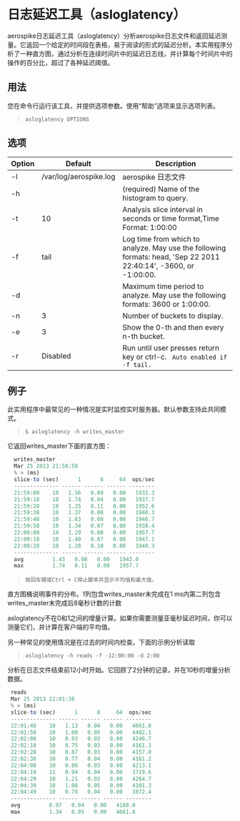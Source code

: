 # 日志延迟工具（asloglatency）

aerospike日志延迟工具（asloglatency）分析aerospike日志文件和返回延迟测量。它返回一个给定的时间段在表格，易于阅读的形式的延迟分析。本实用程序分析了一种直方图，通过分析在连续时间片中的延迟日志线，并计算每个时间片中的操作的百分比，超过了各种延迟阈值。


## 用法

您在命令行运行该工具，并提供选项参数。使用“帮助”选项来显示选项列表。


> ```asloglatency OPTIONS```


## 选项
| Option | Default | Description |
| -- | -- | -- |
| -l | /var/log/aerospike.log |aerospike 日志文件 |
| -h |  | (required) Name of the histogram to query. |
| -t | 10 | Analysis slice interval in seconds or time format,Time Format: 1:00:00 |
| -f | tail | Log time from which to analyze. May use the following formats: head, 'Sep 22 2011 22:40:14', -3600, or -1:00:00. |
| -d | | Maximum time period to analyze. May use the following formats: 3600 or 1:00:00.|
| -n | 3 | Number of buckets to display.|
| -e | 3| Show the 0-th and then every n-th bucket.|
| -r | Disabled | Run until user presses return key or ctrl-c. ``` Auto enabled if -f tail.``` |



## 例子

此实用程序中最常见的一种情况是实时监控实时服务器。默认参数支持此共同模式。

 > ```$ asloglatency -h writes_master```
 
 它返回writes_master下面的直方图： 
 
 
```javascript
  writes_master
  Mar 25 2013 21:58:58
  % > (ms)
  slice-to (sec)      1      8     64  ops/sec
  -------------- ------ ------ ------ --------
  21:59:08    10   1.56   0.09   0.00   1932.3
  21:59:18    10   1.74   0.04   0.00   1937.7
  21:59:28    10   1.25   0.11   0.00   1952.6
  21:59:38    10   1.37   0.08   0.00   1940.3
  21:59:48    10   1.63   0.08   0.00   1946.7
  21:59:58    10   1.34   0.07   0.00   1938.4
  22:00:08    10   1.29   0.08   0.00   1957.7
  22:00:18    10   1.40   0.07   0.00   1947.1
  22:00:28    10   1.28   0.10   0.00   1940.3
  -------------- ------ ------ ------ --------
  avg         1.43   0.08   0.00   1943.0
  max         1.74   0.11   0.00   1957.7
```
 
 >```按回车键或Ctrl + C停止脚本并显示平均值和最大值。```
 
 直方图桶说明事件的分布。1列包含writes_master未完成在1 ms内第二列包含writes_master未完成后8毫秒计数的计数
 
 
 asloglatency不在0和1之间的增量计算。如果你需要测量亚毫秒延迟时间，你可以测量它们，并计算在客户端的平均值。
 
 
 另一种常见的使用情况是在过去的时间内检查。下面的示例分析读取
 
 >  ```asloglatency -h reads -f -12:00:00 -d 2:00```
 
 分析在日志文件结束前12小时开始。它回顾了2分钟的记录，并在10秒的增量分析数据。
 
 ```javascript
  reads
  Mar 25 2013 22:01:38
  % > (ms)
  slice-to (sec)      1      8     64  ops/sec
  -------------- ------ ------ ------ --------
  22:01:48    10   1.13   0.04   0.00   4661.8
  22:01:58    10   1.00   0.05   0.00   4402.1
  22:02:08    10   0.93   0.03   0.00   4246.7
  22:02:18    10   0.75   0.03   0.00   4161.3
  22:02:28    10   0.87   0.03   0.00   4157.0
  22:02:38    10   0.77   0.04   0.00   4161.2
  22:04:08    10   0.80   0.03   0.00   4213.1
  22:04:19    11   0.94   0.04   0.00   3719.6
  22:04:29    10   1.21   0.03   0.00   4264.7
  22:04:39    10   1.06   0.05   0.00   4101.3
  22:04:49    10   0.78   0.04   0.00   3872.4
  -------------- ------ ------ ------ --------
  avg         0.97   0.04   0.00   4188.0
  max         1.34   0.05   0.00   4661.8
  ```